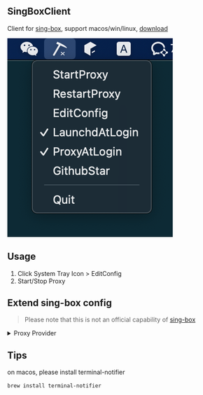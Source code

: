 ## SingBoxClient

Client for [sing-box](https://github.com/SagerNet/sing-box), support macos/win/linux, [download](https://github.com/daodao97/SingBox/releases)

![](icon/example.png 'size:50%')

## Usage

1. Click System Tray Icon > EditConfig
2. Start/Stop Proxy

## Extend sing-box config

> Please note that this is not an official capability of [sing-box](https://github.com/SagerNet/sing-box)

<details>
<summary>Proxy Provider</summary>

```json
{
  "outbounds": [
    {
      "type": "provider",
      "tag": "my_provider",
      "provider_type": "url",
      "url": "url1" // ['url1', 'url2'] just v2ray sub link
    },
    {
      "type": "provider",
      "tag": "my_provider",
      "provider_type": "file",
      "file": "file_path" // ['file_path1'] 
    }
  ]
}
```
provider file format like [sing-box/outbound](https://sing-box.sagernet.org/configuration/outbound/)

  ```json
  [
      {
        "type": "ss",
        "tag": "ss"
      },
      ...
  ]
  ```

</details>

## Tips

on macos, please install terminal-notifier

```shell
brew install terminal-notifier
```
